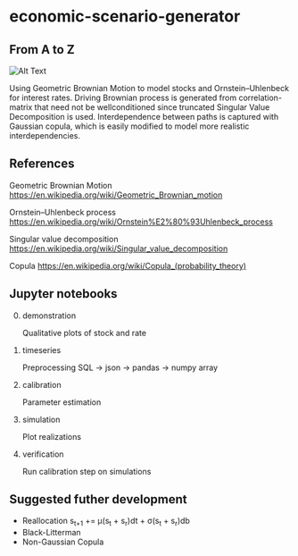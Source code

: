 # economic-scenario-generator
## From A to Z


![Alt Text](https://github.com/holmen1/economic-scenario-generator/blob/holmen1/new/images/StockSimulation.JPG)

Using Geometric Brownian Motion to model stocks and Ornstein–Uhlenbeck for interest rates.
Driving Brownian process is generated from correlation-matrix that need not be wellconditioned since truncated Singular Value Decomposition is used.
Interdependence between paths is captured with Gaussian copula, which is easily modified to model more realistic interdependencies.


## References
Geometric Brownian Motion https://en.wikipedia.org/wiki/Geometric_Brownian_motion

Ornstein–Uhlenbeck process https://en.wikipedia.org/wiki/Ornstein%E2%80%93Uhlenbeck_process

Singular value decomposition https://en.wikipedia.org/wiki/Singular_value_decomposition

Copula https://en.wikipedia.org/wiki/Copula_(probability_theory)


## Jupyter notebooks
0. demonstration

    Qualitative plots of stock and rate

1. timeseries

    Preprocessing
    SQL -> json -> pandas -> numpy array

2. calibration

    Parameter estimation

3. simulation

    Plot realizations

4. verification

    Run calibration step on simulations


## Suggested futher development

* Reallocation s<sub>t+1</sub> += &mu;(s<sub>t</sub> + s<sub>r</sub>)dt + &sigma;(s<sub>t</sub> + s<sub>r</sub>)db
* Black-Litterman
* Non-Gaussian Copula